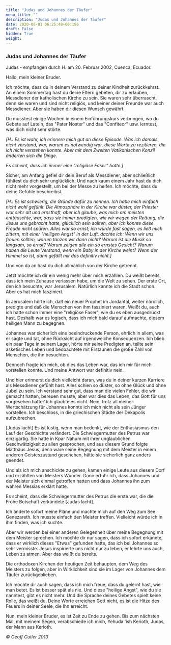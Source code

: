 ```yaml
---
title: "Judas und Johannes der Täufer"
menu_title: ""
description: "Judas und Johannes der Täufer"
date: 2020-08-01 06:25:48+00:186
draft: False
hidden: True
weight:
---
```

### Judas und Johannes der Täufer

Judas - empfangen durch H. am 20. Februar 2002, Cuenca, Ecuador.

Hallo, mein kleiner Bruder.

Ich möchte, dass du in deinem Verstand zu deiner Kindheit zurückkehrst. An einem Sommertag hast du deine Eltern gebeten, dir zu erlauben, Messdiener der katholischen Kirche zu sein. Sie waren sehr überrascht, denn sie waren und sind nicht religiös, und keiner deiner Freunde war auch Messdiener. Aber sie haben dir diesen Wunsch gewährt.

Du musstest einige Wochen in einem Einführungskurs verbringen, wo du Gebete auf Latein, das "Pater Noster" und das "Confiteor" usw. lerntest, was dich nicht sehr störte.

*[H.: Es ist wahr, ich erinnere mich gut an diese Episode. Was ich damals nicht verstand, war, warum es notwendig war, diese Worte zu rezitieren, die ich nicht verstehen konnte. Aber mit dem Zweiten Vatikanischen Konzil änderten sich die Dinge.*

*Es scheint, dass ich immer eine "religiöse Faser" hatte.]*

Sicher, am Anfang gefiel dir dein Beruf als Messdiener, aber schließlich fühltest du dich sehr unglücklich. Und nach kaum einem Jahr hast du dich nicht mehr vorgestellt, um bei der Messe zu helfen. Ich möchte, dass du deine Gefühle beschreibst.

*[H.: Es ist schwierig, die Gründe dafür zu nennen. Ich habe mich einfach nicht wohl gefühlt. Die Atmosphäre in der Kirche war düster, der Priester war sehr alt und ernsthaft, aber ich glaube, was mich am meisten enttäuschte, war, dass sie immer predigten, wie wir wegen der Rettung, die Jesus uns gebracht hatte, glücklich sein sollten, aber ich konnte diese Freude nicht spüren. Alles war so ernst; ich würde fast sagen, es ließ mich zittern, mit einer "heiligen Angst" in der Luft. dachte ich: Wenn wir uns freuen sollten, warum tanzen wir dann nicht? Warum ist die Musik so langsam, so ernst? Warum zeigen alle ein so ernstes Gesicht? Warum haben die Leute Verstand, wenn ein Baby in der Kirche weint? Wenn der Himmel so ist, dann gefällt mir das definitiv nicht.]*

Und von da an hast du dich allmählich von der Kirche getrennt.

Jetzt möchte ich dir ein wenig mehr über mich erzählen. Du weißt bereits, dass ich mein Zuhause verlassen habe, um die Welt zu sehen. Der erste Ort, den ich besuchte, war Jerusalem. Natürlich kannte ich die Stadt schon. Aber es hat mich fasziniert.

In Jerusalem hörte ich, daß ein neuer Prophet im Jordantal, weiter nördlich, predigte und daß die Menschen von ihm fasziniert waren. Weißt du, auch ich hatte schon immer eine "religiöse Faser", wie du es eben ausgedrückt hast. Deshalb war es logisch, dass ich mich bald darauf aufmachte, diesem heiligen Mann zu begegnen.

Johannes war sicherlich eine beeindruckende Person, ehrlich in allem, was er sagte und tat, ohne Rücksicht auf irgendwelche Konsequenzen. Ich blieb ein paar Tage in seinem Lager, hörte mir seine Predigten an, teilte sein asketisches Leben und beobachtete mit Erstaunen die große Zahl von Menschen, die ihn besuchten.

Dennoch fragte ich mich, ob dies das Leben war, das ich mir für mich vorstellen konnte. Und meine Antwort war definitiv nein.

Und hier erinnerst du dich vielleicht daran, was du in deiner kurzen Karriere als Messdiener gefühlt hast. Alles schien so düster, so ohne Glück und ohne Jubel zu sein. Ich verstand sehr gut, dass man die vielen Fehler, die wir gemacht hatten, bereuen musste, aber war dies das Leben, das Gott für uns vorgesehen hatte? Ich glaubte es nicht. Nein, trotz all meiner Wertschätzung für Johannes konnte ich mich nicht als sein Jünger vorstellen. Ich beschloss, in die griechischen Städte der Dekapolis aufzubrechen.

[Judas lacht] Es ist lustig, wenn man bedenkt, wie der Enthusiasmus den Lauf der Geschichte verändert. Die Schwiegermutter des Petrus war einzigartig. Sie hatte in Kpar Nahum mit ihrer unglaublichen Geschwätzigkeit zu allen gesprochen, und aus diesem Grund folgte Matthäus Jesus, denn wäre seine Begegnung mit dem Meister in einem anderen Geisteszustand geschehen, hätte sie sicherlich ganz anders geendet.

Und als ich mich anschickte zu gehen, kamen einige Leute aus diesem Dorf und erzählten von Meisters Wunder. Dann erfuhr ich, dass Johannes und der Meister sich einmal getroffen hatten und dass Johannes ihn zum wahren Messias erklärt hatte.

Es scheint, dass die Schwiegermutter des Petrus die erste war, die die Frohe Botschaft verkündete [Judas lacht].

Ich änderte sofort meine Pläne und machte mich auf den Weg zum See Genezareth. Ich musste einfach den Meister treffen. Vielleicht würde ich in ihm finden, was ich suchte.

Aber wir werden bei einer anderen Gelegenheit über meine Begegnung mit dem Meister sprechen. Ich möchte dir nur sagen, dass ich sofort erkannte, dass er wirklich dieses "Etwas" gefunden hatte, das ich bei Johannes so sehr vermisste. Jesus inspirierte uns nicht nur zu leben, er lehrte uns auch, Leben zu atmen. Aber das weißt du bereits.

Die orthodoxen Kirchen der heutigen Zeit behaupten, dem Weg des Meisters zu folgen, aber in Wirklichkeit sind sie im Lager von Johannes dem Täufer zurückgeblieben.

Ich möchte dir auch sagen, dass ich mich freue, dass du gelernt hast, wie man betet. Es ist besser spät als nie. Und diese "heilige Angst", wie du sie nanntest, gibt es nicht mehr. Und die Sprache deines Gebetes spielt keine Rolle, das weißt du. Deine Worte erreichen Gott nicht, es ist die Hitze des Feuers in deiner Seele, die Ihn erreicht.

Nun, mein kleiner Bruder, es ist Zeit zu Ende zu gehen. Bis zum nächsten Mal, mit meinem Segen, verabschiede ich mich, Yehuda 'ish Kerioth, Judas, der Mann aus Kerioth.

*© Geoff Cutler 2013*
